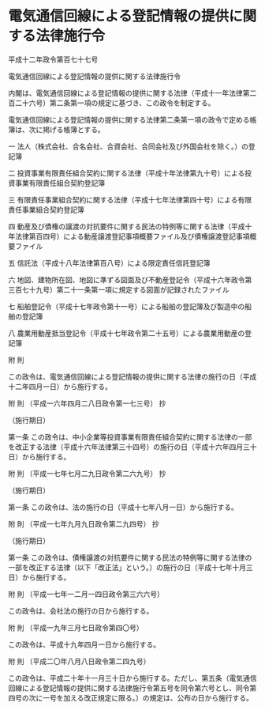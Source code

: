 # 電気通信回線による登記情報の提供に関する法律施行令

平成十二年政令第百七十七号

電気通信回線による登記情報の提供に関する法律施行令

内閣は、電気通信回線による登記情報の提供に関する法律（平成十一年法律第二百二十六号）第二条第一項の規定に基づき、この政令を制定する。

電気通信回線による登記情報の提供に関する法律第二条第一項の政令で定める帳簿は、次に掲げる帳簿とする。

一 法人（株式会社、合名会社、合資会社、合同会社及び外国会社を除く。）の登記簿

二 投資事業有限責任組合契約に関する法律（平成十年法律第九十号）による投資事業有限責任組合契約登記簿

三 有限責任事業組合契約に関する法律（平成十七年法律第四十号）による有限責任事業組合契約登記簿

四 動産及び債権の譲渡の対抗要件に関する民法の特例等に関する法律（平成十年法律第百四号）による動産譲渡登記事項概要ファイル及び債権譲渡登記事項概要ファイル

五 信託法（平成十八年法律第百八号）による限定責任信託登記簿

六 地図、建物所在図、地図に準ずる図面及び不動産登記令（平成十六年政令第三百七十九号）第二十一条第一項に規定する図面が記録されたファイル

七 船舶登記令（平成十七年政令第十一号）による船舶の登記簿及び製造中の船舶の登記簿

八 農業用動産抵当登記令（平成十七年政令第二十五号）による農業用動産の登記簿

附 則

この政令は、電気通信回線による登記情報の提供に関する法律の施行の日（平成十二年四月一日）から施行する。

附 則 （平成一六年四月二八日政令第一七三号） 抄

（施行期日）

第一条 この政令は、中小企業等投資事業有限責任組合契約に関する法律の一部を改正する法律（平成十六年法律第三十四号）の施行の日（平成十六年四月三十日）から施行する。

附 則 （平成一七年七月二九日政令第二六九号） 抄

（施行期日）

第一条 この政令は、法の施行の日（平成十七年八月一日）から施行する。

附 則 （平成一七年九月九日政令第二九四号） 抄

（施行期日）

第一条 この政令は、債権譲渡の対抗要件に関する民法の特例等に関する法律の一部を改正する法律（以下「改正法」という。）の施行の日（平成十七年十月三日）から施行する。

附 則 （平成一七年一二月一四日政令第三六六号）

この政令は、会社法の施行の日から施行する。

附 則 （平成一九年三月七日政令第四〇号）

この政令は、平成十九年四月一日から施行する。

附 則 （平成二〇年八月八日政令第二四九号）

この政令は、平成二十年十一月三十日から施行する。ただし、第五条（電気通信回線による登記情報の提供に関する法律施行令第五号を同令第六号とし、同令第四号の次に一号を加える改正規定に限る。）の規定は、公布の日から施行する。
